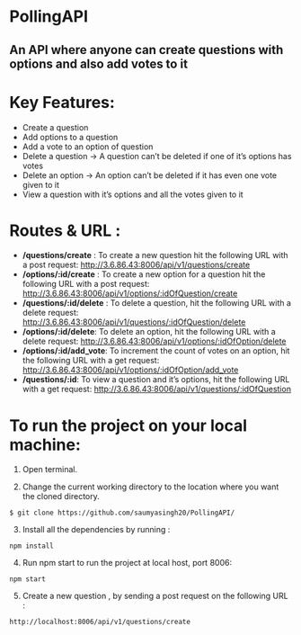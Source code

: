 # PollingAPI
## An API where anyone can create questions with options and also add votes to it

# Key Features:

- Create a question
- Add options to a question
- Add a vote to an option of question
- Delete a question →  A question can’t be deleted if one of it’s options has votes
- Delete an option → An option can’t be deleted if it has even one vote given to it
- View a question with it’s options and all the votes given to it

# Routes & URL :
- **/questions/create** : To create a new question hit the following URL with a post request: http://3.6.86.43:8006/api/v1/questions/create
- **/options/:id/create** : To create a new option for a question hit the following URL with a post request: http://3.6.86.43:8006/api/v1/options/:idOfQuestion/create
- **/questions/:id/delete** : To delete a question, hit the following URL with a delete request:  http://3.6.86.43:8006/api/v1/questions/:idOfQuestion/delete
- **/options/:id/delete**: To delete an option, hit the following URL with a delete request:  http://3.6.86.43:8006/api/v1/options/:idOfOption/delete
- **/options/:id/add_vote**: To increment the count of votes on an option, hit the following URL with a get request: http://3.6.86.43:8006/api/v1/options/:idOfOption/add_vote
- **/questions/:id**: To view a question and it’s options, hit the following URL with a get request:  http://3.6.86.43:8006/api/v1/questions/:idOfQuestion

# To run the project on your local machine:

  1) Open terminal. 
 
  2) Change the current working directory to the location where you want the cloned directory.
  
  ```
  $ git clone https://github.com/saumyasingh20/PollingAPI/
  ```
  
  3) Install all the dependencies by running :
  
  ```
  npm install
  ```
  
  4) Run npm start to run the project at local host, port 8006:
  
   ```
  npm start
  ```
  
  5) Create a new question , by sending a post request on the following URL :
  
  ```
  http://localhost:8006/api/v1/questions/create
  ```


